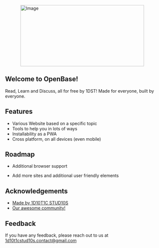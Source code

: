 <img src="https://openbaseinitiative.github.io/OBBanner.png" alt="Image" style="width: 100%; max-width: 80%; height: auto; max-height: 200px; object-fit: cover; display: block; margin: 0 auto;">


## Welcome to OpenBase!

Read, Learn and Discuss, all for free by 1DST! Made for everyone, built by everyone.

## Features

- Various Website based on a specific topic
- Tools to help you in lots of ways
- Installability as a PWA
- Cross platform, on all devices (even mobile)


## Roadmap

- Additional browser support

- Add more sites and additional user friendly elements


## Acknowledgements

 - [Made by 1D10T1C STUD10S](https://1d10t1c-stud10s.github.io)
 - [Our awesome community!](https://discord.gg/Db8UqZNPcU)

## Feedback

If you have any feedback, please reach out to us at 1d10t1cstud10s.contact@gmail.com


